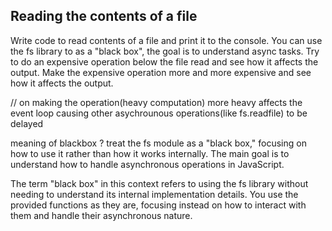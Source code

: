 ## Reading the contents of a file

Write code to read contents of a file and print it to the console. 
You can use the fs library to as a "black box", the goal is to understand async tasks. 
Try to do an expensive operation below the file read and see how it affects the output. 
Make the expensive operation more and more expensive and see how it affects the output. 

// on making the operation(heavy computation) more heavy affects the event loop causing other asychrounous operations(like fs.readfile) to be delayed

meaning  of blackbox ? 
treat the fs module as a "black box," focusing on how to use it rather than how it works internally. The main goal is to understand how to handle asynchronous operations in JavaScript.

The term "black box" in this context refers to using the fs library without needing to understand its internal implementation details. You use the provided functions as they are, focusing instead on how to interact with them and handle their asynchronous nature.
